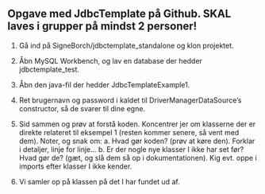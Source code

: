 ## Opgave med JdbcTemplate på Github. SKAL laves i grupper på mindst 2 personer!

1.	Gå ind på SigneBorch/jdbctemplate_standalone og klon projektet.
2.	Åbn MySQL Workbench, og lav en database der hedder jdbctemplate_test.
3.	Åbn den java-fil der hedder JdbcTemplateExample1.
4.	Ret brugernavn og password i kaldet til DriverManagerDataSource’s constructor, så de svarer til dine egne.
5.	Sid sammen og prøv at forstå koden. Koncentrer jer om klasserne der er direkte relateret til eksempel 1 (resten kommer senere, så vent med dem). Noter, og snak om:
      a.	Hvad gør koden? (prøv at køre den). Forklar i detaljer, linje for linje…
      b.	Er der nogle nye klasser I ikke har set før? Hvad gør de? (gæt, og slå dem så op i dokumentationen). Kig evt. oppe i imports efter klasser I ikke kender.

6.	Vi samler op på klassen på det I har fundet ud af.

